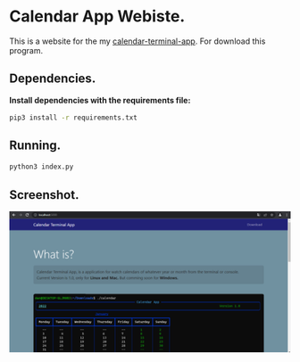 # Calendar App Webiste.

This is a website for the my <a target="_blank" href="https://github.com/EduardYan/calendar-terminal-app">calendar-terminal-app</a>. For download this program.

## Dependencies.
__Install dependencies with the requirements file:__

```bash
pip3 install -r requirements.txt
```

## Running.

```bash
python3 index.py
```

## Screenshot.
![screenshot](./doc/screenshot.png)